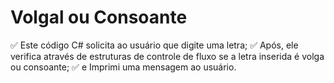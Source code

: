 # Volgal ou Consoante

✅ Este código C# solicita ao usuário que digite uma letra;
✅ Após, ele verifica através de estruturas de controle de fluxo se a letra inserida é volga ou consoante;
✅ e Imprimi uma mensagem ao usuário.
